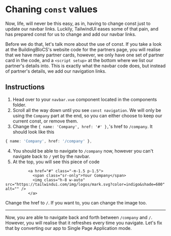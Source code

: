 # Chaning `const` values
Now, life, will never be this easy, as in, having to change const just to update our navbar links. Luckily, TailwindUI eases some of that pain, and has prepared const for us to change and add our navbar links. 

Before we do that, let's talk more about the use of const. If you take a look at the BuildingBloCS's website code for the partners page, you will realise that we have many partner cards, however, we only have one set of partner card in the code, and a `<script setup>` at the bottom where we list our partner's details into. This is exactly what the navbar code does, but instead of partner's details, we add our navigation links.
## Instructions
1. Head over to your `navbar.vue` component located in the components folder. 
2. Scroll all the way down until you see `const navigation`. We will only be using the `Company` part at the end, so you can either choose to keep our current const, or remove them.
3. Change the `{ name: 'Company', href: '#' },`'s href to `/company`. It should look like this
```ts
{ name: 'Company', href: '/company' },
```
4. You should be able to navigate to `/company` now, however you can't navigate back to `/` yet by the navbar.
5. At the top, you will see this piece of code
```vue
          <a href="#" class="-m-1.5 p-1.5">
            <span class="sr-only">Your Company</span>
            <img class="h-8 w-auto" src="https://tailwindui.com/img/logos/mark.svg?color=indigo&shade=600" alt="" />
          </a>
```
Change the href to `/`. If you want to, you can change the image too.

---
Now, you are able to navigate back and forth between `/company` and `/`. However, you will realise that it refreshes every time you navigate. Let's fix that by converting our app to Single Page Application mode.